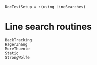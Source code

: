 ```@meta
DocTestSetup = :(using LineSearches)
```

# Line search routines

```@docs
BackTracking
HagerZhang
MoreThuente
Static
StrongWolfe
```
